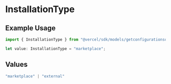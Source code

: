 # InstallationType

## Example Usage

```typescript
import { InstallationType } from "@vercel/sdk/models/getconfigurationsop.js";

let value: InstallationType = "marketplace";
```

## Values

```typescript
"marketplace" | "external"
```